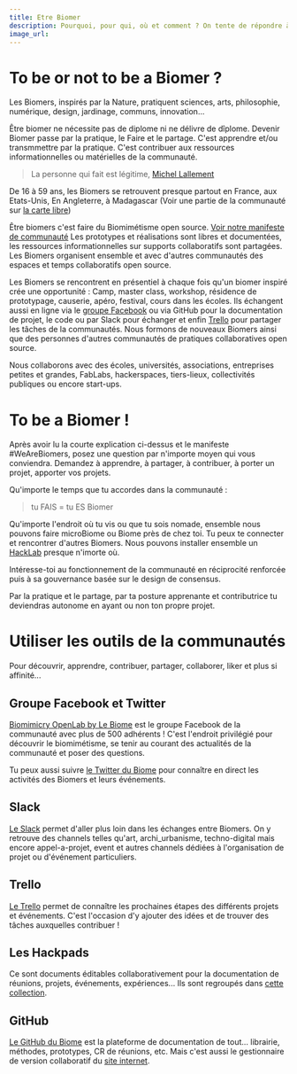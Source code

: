 ```yaml
---
title: Etre Biomer
description: Pourquoi, pour qui, où et comment ? On tente de répondre à vos interrogations
image_url:
---
```


# To be or not to be a Biomer ?

Les Biomers, inspirés par la Nature, pratiquent sciences, arts, philosophie, numérique, design, jardinage, communs, innovation...

Être biomer ne nécessite pas de diplome ni ne délivre de dîplome. Devenir Biomer passe par la pratique, le Faire et le partage. C'est apprendre et/ou transmmettre par la pratique. C'est contribuer aux ressources informationnelles ou matérielles de la communauté. 

> La personne qui fait est légitime, [Michel Lallement](https://fr.wikipedia.org/wiki/Michel_Lallement)

De 16 à 59 ans, les Biomers se retrouvent presque partout en France, aux Etats-Unis, En Angleterre, à Madagascar (Voir une partie de la communauté sur [la carte libre](http://umap.openstreetmap.fr/fr/map/we-are-biomers-map_52928#3/48.11/-1.58))

Être biomers c'est faire du Biomimétisme open source. [Voir notre manifeste de communauté](https://lebiome.github.io/#LeBiome/manifesto) 
Les prototypes et réalisations sont libres et documentées, les ressources informationnelles sur supports collaboratifs sont partagées. Les Biomers organisent ensemble et avec d'autres communautés des espaces et temps collaboratifs open source.

Les Biomers se rencontrent en présentiel à chaque fois qu'un biomer inspiré crée une opportunité : Camp, master class, workshop, résidence de prototypage, causerie, apéro, festival, cours dans les écoles.
Ils échangent aussi en ligne via le [groupe Facebook](https://www.facebook.com/groups/BioMakers/) ou via GitHub pour la documentation de projet, le code ou par Slack pour échanger et enfin [Trello](https://trello.com/b/wwHlwIzI) pour partager les tâches de la communautés.
Nous formons de nouveaux Biomers ainsi que des personnes d'autres communautés de pratiques collaboratives open source.

Nous collaborons avec des écoles, universités, associations, entreprises petites et grandes, FabLabs, hackerspaces, tiers-lieux, collectivités publiques ou encore start-ups.

# To be a Biomer !

Après avoir lu la courte explication ci-dessus et le manifeste #WeAreBiomers, posez une question par n'importe moyen qui vous conviendra. Demandez à apprendre, à partager, à contribuer, à porter un projet, apporter vos projets.

Qu'importe le temps que tu accordes dans la communauté :
> tu FAIS = tu ES Biomer

Qu'importe l'endroit où tu vis ou que tu sois nomade, ensemble nous pouvons faire microBiome ou Biome près de chez toi. Tu peux te connecter et rencontrer d'autres Biomers. 
Nous pouvons installer ensemble un [HackLab](https://medium.com/we-are-biomers/le-soul%C3%A8vement-du-biomim%C3%A9tisme-2dad76c5171e#.94r15x6c2) presque n'imorte où.

Intéresse-toi au fonctionnement de la communauté en réciprocité renforcée puis à sa gouvernance basée sur le design de consensus.

Par la pratique et le partage, par ta posture apprenante et contributrice tu deviendras autonome en ayant ou non ton propre projet.

# Utiliser les outils de la communautés 

Pour découvrir, apprendre, contribuer, partager, collaborer, liker et plus si affinité... 

## Groupe Facebook et Twitter

[Biomimicry OpenLab by Le Biome](https://www.facebook.com/groups/BioMakers/) est le groupe Facebook de la communauté avec plus de 500 adhérents ! C'est l'endroit privilégié pour découvrir le biomimétisme, se tenir au courant des actualités de la communauté et poser des questions.

Tu peux aussi suivre [le Twitter du Biome](https://twitter.com/Le_biome) pour connaître en direct les activités des Biomers et leurs événements.

## Slack

[Le Slack](https://wearebiomers.slack.com/) permet d'aller plus loin dans les échanges entre Biomers. On y retrouve des channels telles qu'art, archi_urbanisme, techno-digital mais encore appel-a-projet, event et autres channels dédiées à l'organisation de projet ou d'événement particuliers.

## Trello

[Le Trello](https://trello.com/b/wwHlwIzI/le-biome) permet de connaître les prochaines étapes des différents projets et événements. C'est l'occasion d'y ajouter des idées et de trouver des tâches auxquelles contribuer !

## Les Hackpads

Ce sont documents éditables collaborativement pour la documentation de réunions, projets, événements, expériences... Ils sont regroupés dans [cette collection](https://hackpad.com/collection/w69y2zwP9It).


## GitHub

[Le GitHub du Biome](https://github.com/LeBiome) est la plateforme de documentation de tout... librairie, méthodes, prototypes, CR de réunions, etc. Mais c'est aussi le gestionnaire de version collaboratif du [site internet](https://lebiome.github.io/).  
